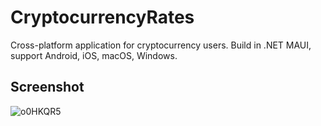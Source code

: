 # CryptocurrencyRates
Cross-platform application for cryptocurrency users.
Build in .NET MAUI, support Android, iOS, macOS, Windows. 

## Screenshot
![o0HKQR5](https://github.com/Dreyark/CryptocurrencyRates/assets/16175400/6def1e33-d306-4d34-803f-f2a7875d1acd)
